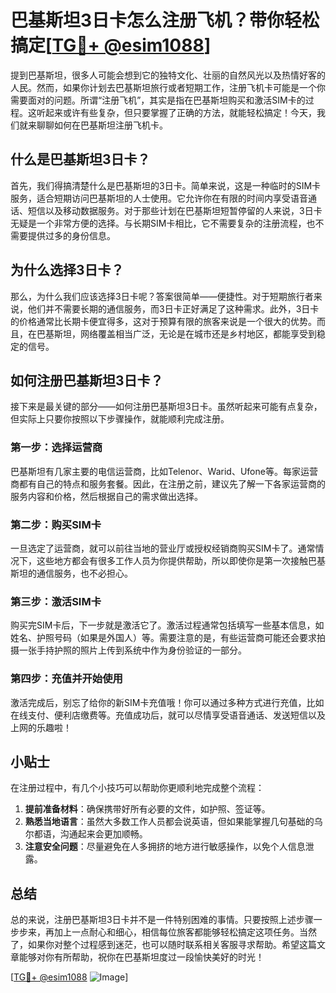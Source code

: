 # 巴基斯坦3日卡怎么注册飞机？带你轻松搞定[[TG💪+ @esim1088](https://t.me/s/esim1088)]

提到巴基斯坦，很多人可能会想到它的独特文化、壮丽的自然风光以及热情好客的人民。然而，如果你计划去巴基斯坦旅行或者短期工作，注册飞机卡可能是一个你需要面对的问题。所谓“注册飞机”，其实是指在巴基斯坦购买和激活SIM卡的过程。这听起来或许有些复杂，但只要掌握了正确的方法，就能轻松搞定！今天，我们就来聊聊如何在巴基斯坦注册飞机卡。

## 什么是巴基斯坦3日卡？

首先，我们得搞清楚什么是巴基斯坦的3日卡。简单来说，这是一种临时的SIM卡服务，适合短期访问巴基斯坦的人士使用。它允许你在有限的时间内享受语音通话、短信以及移动数据服务。对于那些计划在巴基斯坦短暂停留的人来说，3日卡无疑是一个非常方便的选择。与长期SIM卡相比，它不需要复杂的注册流程，也不需要提供过多的身份信息。

## 为什么选择3日卡？

那么，为什么我们应该选择3日卡呢？答案很简单——便捷性。对于短期旅行者来说，他们并不需要长期的通信服务，而3日卡正好满足了这种需求。此外，3日卡的价格通常比长期卡便宜得多，这对于预算有限的旅客来说是一个很大的优势。而且，在巴基斯坦，网络覆盖相当广泛，无论是在城市还是乡村地区，都能享受到稳定的信号。

## 如何注册巴基斯坦3日卡？

接下来是最关键的部分——如何注册巴基斯坦3日卡。虽然听起来可能有点复杂，但实际上只要你按照以下步骤操作，就能顺利完成注册。

### 第一步：选择运营商

巴基斯坦有几家主要的电信运营商，比如Telenor、Warid、Ufone等。每家运营商都有自己的特点和服务套餐。因此，在注册之前，建议先了解一下各家运营商的服务内容和价格，然后根据自己的需求做出选择。

### 第二步：购买SIM卡

一旦选定了运营商，就可以前往当地的营业厅或授权经销商购买SIM卡了。通常情况下，这些地方都会有很多工作人员为你提供帮助，所以即使你是第一次接触巴基斯坦的通信服务，也不必担心。

### 第三步：激活SIM卡

购买完SIM卡后，下一步就是激活它了。激活过程通常包括填写一些基本信息，如姓名、护照号码（如果是外国人）等。需要注意的是，有些运营商可能还会要求拍摄一张手持护照的照片上传到系统中作为身份验证的一部分。

### 第四步：充值并开始使用

激活完成后，别忘了给你的新SIM卡充值哦！你可以通过多种方式进行充值，比如在线支付、便利店缴费等。充值成功后，就可以尽情享受语音通话、发送短信以及上网的乐趣啦！

## 小贴士

在注册过程中，有几个小技巧可以帮助你更顺利地完成整个流程：

1. **提前准备材料**：确保携带好所有必要的文件，如护照、签证等。
2. **熟悉当地语言**：虽然大多数工作人员都会说英语，但如果能掌握几句基础的乌尔都语，沟通起来会更加顺畅。
3. **注意安全问题**：尽量避免在人多拥挤的地方进行敏感操作，以免个人信息泄露。

## 总结

总的来说，注册巴基斯坦3日卡并不是一件特别困难的事情。只要按照上述步骤一步步来，再加上一点耐心和细心，相信每位旅客都能够轻松搞定这项任务。当然了，如果你对整个过程感到迷茫，也可以随时联系相关客服寻求帮助。希望这篇文章能够对你有所帮助，祝你在巴基斯坦度过一段愉快美好的时光！

[[TG💪+ @esim1088](https://t.me/s/esim1088) ![Image](https://i.postimg.cc/4NQfJmqS/Snipaste-2025-05-13-00-14-12.png)]